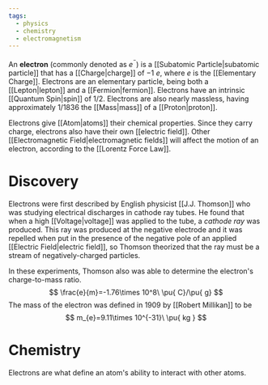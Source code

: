 ```yaml
---
tags:
  - physics
  - chemistry
  - electromagnetism
---
```

An **electron** (commonly denoted as $e^{^-}$) is a [[Subatomic Particle|subatomic particle]] that has a [[Charge|charge]] of $-1\ e$, where $e$ is the [[Elementary Charge]]. Electrons are an elementary particle, being both a [[Lepton|lepton]] and a [[Fermion|fermion]]. Electrons have an intrinsic [[Quantum Spin|spin]] of $1/2$. Electrons are also nearly massless, having approximately $1/1836$ the [[Mass|mass]] of a [[Proton|proton]].

Electrons give [[Atom|atoms]] their chemical properties. Since they carry charge, electrons also have their own [[electric field]]. Other [[Electromagnetic Field|electromagnetic fields]] will affect the motion of an electron, according to the [[Lorentz Force Law]]. 

# Discovery

Electrons were first described by English physicist [[J.J. Thomson]] who was studying electrical discharges in cathode ray tubes. He found that when a high [[Voltage|voltage]] was applied to the tube, a *cathode ray* was produced. This ray was produced at the negative electrode and it was repelled when put in the presence of the negative pole of an applied [[Electric Field|electric field]], so Thomson theorized that the ray must be a stream of negatively-charged particles. 

In these experiments, Thomson also was able to determine the electron's charge-to-mass ratio.
$$
\frac{e}{m}=-1.76\times 10^8\ \pu{ C}/\pu{ g}
$$
The mass of the electron was defined in 1909 by [[Robert Millikan]] to be
$$
m_{e}=9.11\times 10^{-31}\ \pu{ kg }
$$

# Chemistry

Electrons are what define an atom's ability to interact with other atoms.